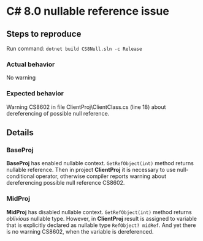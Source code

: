 # C# 8.0 nullable reference issue

## Steps to reproduce

Run command: `dotnet build CS8Null.sln -c Release`

### Actual behavior

No warning

### Expected behavior

Warning CS8602 in file ClientProj\ClientClass.cs (line 18) about dereferencing of possible null reference.

## Details

### BaseProj

**BaseProj** has enabled nullable context. `GetRefObject(int)` method returns nullable reference. Then in project **ClientProj** it is necessary to use null-conditional operator, otherwise compiler reports warning about dereferencing possible null reference CS8602.

### MidProj

**MidProj** has disabled nullable context. `GetRefObject(int)` method returns _oblivious_ nullable type. However, in **ClientProj** result is assigned to variable that is explicitly declared as nullable type `RefObject? midRef`. And yet there is no warning CS8602, when the variable is dereferenced.
